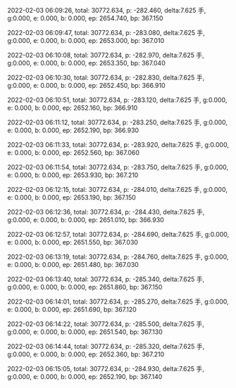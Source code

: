 2022-02-03 06:09:26, total: 30772.634, p: -282.460, delta:7.625 手, g:0.000, e: 0.000, b: 0.000, ep: 2654.740, bp: 367.150

2022-02-03 06:09:47, total: 30772.634, p: -283.080, delta:7.625 手, g:0.000, e: 0.000, b: 0.000, ep: 2653.000, bp: 367.010

2022-02-03 06:10:08, total: 30772.634, p: -282.970, delta:7.625 手, g:0.000, e: 0.000, b: 0.000, ep: 2653.350, bp: 367.040

2022-02-03 06:10:30, total: 30772.634, p: -282.830, delta:7.625 手, g:0.000, e: 0.000, b: 0.000, ep: 2652.450, bp: 366.910

2022-02-03 06:10:51, total: 30772.634, p: -283.120, delta:7.625 手, g:0.000, e: 0.000, b: 0.000, ep: 2652.160, bp: 366.910

2022-02-03 06:11:12, total: 30772.634, p: -283.250, delta:7.625 手, g:0.000, e: 0.000, b: 0.000, ep: 2652.190, bp: 366.930

2022-02-03 06:11:33, total: 30772.634, p: -283.920, delta:7.625 手, g:0.000, e: 0.000, b: 0.000, ep: 2652.560, bp: 367.060

2022-02-03 06:11:54, total: 30772.634, p: -283.750, delta:7.625 手, g:0.000, e: 0.000, b: 0.000, ep: 2653.930, bp: 367.210

2022-02-03 06:12:15, total: 30772.634, p: -284.010, delta:7.625 手, g:0.000, e: 0.000, b: 0.000, ep: 2653.190, bp: 367.150

2022-02-03 06:12:36, total: 30772.634, p: -284.430, delta:7.625 手, g:0.000, e: 0.000, b: 0.000, ep: 2651.010, bp: 366.930

2022-02-03 06:12:57, total: 30772.634, p: -284.690, delta:7.625 手, g:0.000, e: 0.000, b: 0.000, ep: 2651.550, bp: 367.030

2022-02-03 06:13:19, total: 30772.634, p: -284.760, delta:7.625 手, g:0.000, e: 0.000, b: 0.000, ep: 2651.480, bp: 367.030

2022-02-03 06:13:40, total: 30772.634, p: -285.340, delta:7.625 手, g:0.000, e: 0.000, b: 0.000, ep: 2651.860, bp: 367.150

2022-02-03 06:14:01, total: 30772.634, p: -285.270, delta:7.625 手, g:0.000, e: 0.000, b: 0.000, ep: 2651.690, bp: 367.120

2022-02-03 06:14:22, total: 30772.634, p: -285.500, delta:7.625 手, g:0.000, e: 0.000, b: 0.000, ep: 2651.540, bp: 367.130

2022-02-03 06:14:44, total: 30772.634, p: -285.320, delta:7.625 手, g:0.000, e: 0.000, b: 0.000, ep: 2652.360, bp: 367.210

2022-02-03 06:15:05, total: 30772.634, p: -284.930, delta:7.625 手, g:0.000, e: 0.000, b: 0.000, ep: 2652.190, bp: 367.140